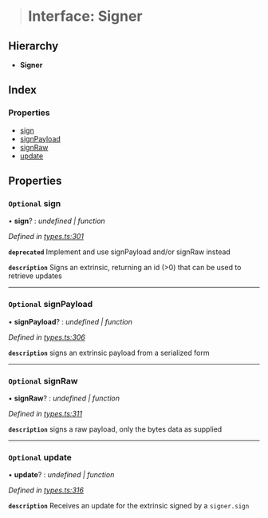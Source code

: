 > # Interface: Signer

## Hierarchy

* **Signer**

## Index

### Properties

* [sign](_types_.signer.md#optional-sign)
* [signPayload](_types_.signer.md#optional-signpayload)
* [signRaw](_types_.signer.md#optional-signraw)
* [update](_types_.signer.md#optional-update)

## Properties

### `Optional` sign

• **sign**? : *undefined | function*

*Defined in [types.ts:301](https://github.com/polkadot-js/api/blob/b8d8b7e/packages/api/src/types.ts#L301)*

**`deprecated`** Implement and use signPayload and/or signRaw instead

**`description`** Signs an extrinsic, returning an id (>0) that can be used to retrieve updates

___

### `Optional` signPayload

• **signPayload**? : *undefined | function*

*Defined in [types.ts:306](https://github.com/polkadot-js/api/blob/b8d8b7e/packages/api/src/types.ts#L306)*

**`description`** signs an extrinsic payload from a serialized form

___

### `Optional` signRaw

• **signRaw**? : *undefined | function*

*Defined in [types.ts:311](https://github.com/polkadot-js/api/blob/b8d8b7e/packages/api/src/types.ts#L311)*

**`description`** signs a raw payload, only the bytes data as supplied

___

### `Optional` update

• **update**? : *undefined | function*

*Defined in [types.ts:316](https://github.com/polkadot-js/api/blob/b8d8b7e/packages/api/src/types.ts#L316)*

**`description`** Receives an update for the extrinsic signed by a `signer.sign`